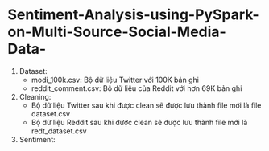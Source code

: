# Sentiment-Analysis-using-PySpark-on-Multi-Source-Social-Media-Data-
1. Dataset:
   - modi_100k.csv: Bộ dữ liệu Twitter với 100K bản ghi
   - reddit_comment.csv: Bộ dữ liệu của Reddit với hơn 69K bản ghi
2. Cleaning:
   - Bộ dữ liệu Twitter sau khi được clean sẽ được lưu thành file mới là file dataset.csv
   - Bộ dữ liệu Reddit sau khi được clean sẽ được lưu thành file mới là redt_dataset.csv
4. Sentiment: 
